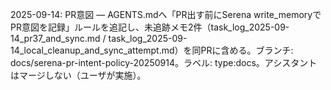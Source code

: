 2025-09-14: PR意図 — AGENTS.mdへ「PR出す前にSerena write_memoryでPR意図を記録」ルールを追記し、未追跡メモ2件（task_log_2025-09-14_pr37_and_sync.md / task_log_2025-09-14_local_cleanup_and_sync_attempt.md）を同PRに含める。ブランチ: docs/serena-pr-intent-policy-20250914。ラベル: type:docs。アシスタントはマージしない（ユーザが実施）。